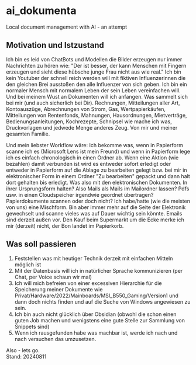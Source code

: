 # ai_dokumenta
Local document management with AI - an attempt

## Motivation und Istzustand
Ich bin es leid von ChatBots und Modellen die Bilder erzeugen nur immer Nachrichten zu hören wie:
"Der ist besser, der kann Menschen mit Fingern erzeugen und sieht diese hübsche junge Frau nicht aus wie real."
Ich bin kein Youtuber der schnell reich werden will mit fiktiven Influenzerinnen die den gleichen Brei ausstoßen den alle Influenzer von sich geben.
Ich bin ein normaler Mensch mit normalem Leben der sein Leben vereinfachen will.
Und bei meinem Wust an Dokumenten will ich anfangen.
Was sammelt sich bei mir (und auch sicherlich bei Dir). Rechnungen, Mitteilungen aller Art, Kontoauszüge, Abrechnungen von Strom, Gas, Wertpapierkäufen, Mitteilungen von Rentenfonds, Mahnungen, Hausordnungen, Mietverträge, Bedienungsanleitungen, Kochrezepte, Schnipsel wie mache ich was, Druckvorlagen und jedwede Menge anderes Zeug.
Von mir und meiner gesamten Familie. 

Und mein liebster Workflow wäre:
Ich bekomme was, wenn in Papierform scanne ich es (Microsoft Lens ist mein Freund) und wenn in Papierform lege ich es einfach chronologisch in einen Ordner ab. 
Wenn eine Aktion (wie bezahlen) damit verbunden ist wird es entweder sofort erledigt oder entweder in Papierform auf die Ablage zu bearbeiten gelegt bzw. bei mir
in elektronischer Form in einem Ordner "Zu bearbeiten" gepackt und dann halt dort gehalten bis erledigt.
Was also mit den elektronischen Dokumenten. 
In ihrer Ursprungsform halten? Also Mails als Mails im Mailordner lassen? Pdfs usw. in einen Cloudspeicher irgendwie geordnet übertragen? 
Papierdokumente scannen oder doch nicht?
Ich habe/hatte (wie die meisten von uns) eine Mischform. Bin aber immer mehr auf die Seite der Elektronik gewechselt und scanne vieles was auf Dauer wichtig sein könnte.
Emails sind derzeit außen vor. Den Kauf beim Supermarkt um die Ecke merke ich mir (derzeit) nicht, der Bon landet im Papierkorb.

## Was soll passieren

1. Feststellen was mit heutiger Technik derzeit mit einfachen Mitteln möglich ist
2. Mit der Datenbasis will ich in natürlicher Sprache kommunizieren (per Chat, per Voice schaun wir mal)
3. Ich will mich befreien von einer excessiven Hierarchie für die Speicherung meiner Dokumente wie Privat/Hardware/2022/Mainboards/MSI_B550_Gaming/Version1 und dann doch nichts finden und auf die Suche von Windows angewiesen zu sein.
4. Ich bin auch nicht glücklich über Obsidian (obwohl die schon einen guten Job machen und wenigstens eine gute Stelle zur Sammlung von Snippets sind)
5. Wenn ich rausgefunden habe was machbar ist, werde ich nach und nach versuchen das umzusetzen.

Also - lets go.  
Stand: 20240811

